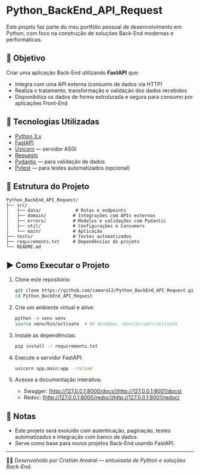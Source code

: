 # Python_BackEnd_API_Request

Este projeto faz parte do meu portfólio pessoal de desenvolvimento em Python, com foco na construção de soluções Back-End modernas e performáticas.

## 🎯 Objetivo

Criar uma aplicação Back-End utilizando **FastAPI** que:

- Integra com uma API externa (consumo de dados via HTTP)
- Realiza o tratamento, transformação e validação dos dados recebidos
- Disponibiliza os dados de forma estruturada e segura para consumo por aplicações Front-End

## 🚀 Tecnologias Utilizadas

- [Python 3.x](https://www.python.org/)
- [FastAPI](https://fastapi.tiangolo.com/)
- [Uvicorn](https://www.uvicorn.org/) — servidor ASGI
- [Requests](https://docs.python-requests.org/)
- [Pydantic](https://docs.pydantic.dev/) — para validação de dados
- [Pytest](https://docs.pytest.org/) — para testes automatizados (opcional)

## 📁 Estrutura do Projeto

```
Python_BackEnd_API_Request/
├── src/
│   ├── data/             # Rotas e endpoints
│   ├── domain/          # Integrações com APIs externas
│   ├── errors/          # Modelos e validações com Pydantic
│   ├── util/            # Configurações e Consumers
│   └── main/            # Aplicação
├── tests/               # Testes automatizados
├── requirements.txt     # Dependências do projeto
└── README.md
```

## ▶️ Como Executar o Projeto

1. Clone este repositório:
   ```bash
   git clone https://github.com/camaral2/Python_BackEnd_API_Request.git
   cd Python_BackEnd_API_Request
   ```

2. Crie um ambiente virtual e ative:
   ```bash
   python -m venv venv
   source venv/bin/activate  # No Windows: venv\Scripts\activate
   ```

3. Instale as dependências:
   ```bash
   pip install -r requirements.txt
   ```

4. Execute o servidor FastAPI:
   ```bash
   uvicorn app.main:app --reload
   ```

5. Acesse a documentação interativa:
   - Swagger: [http://127.0.0.1:8000/docs](http://127.0.0.1:8001/docs)
   - Redoc: [http://127.0.0.1:8000/redoc](http://127.0.0.1:8001/redoc)

## 📌 Notas

- Este projeto será evoluído com autenticação, paginação, testes automatizados e integração com banco de dados.
- Serve como base para novos projetos Back-End usando FastAPI.

---

🧑‍💻 *Desenvolvido por Cristian Amaral — entusiasta de Python e soluções Back-End.*
